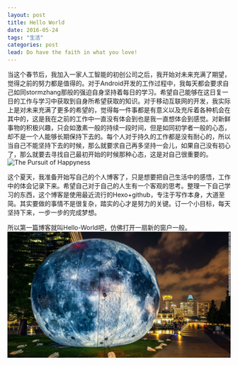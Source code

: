 ```yaml
---
layout: post
title: Hello World
date: 2016-05-24
tags: "生活"
categories: post
lead: Do have the faith in what you love!
---
```


 当这个春节后，我加入一家人工智能的初创公司之后，我开始对未来充满了期望，觉得之前的努力都是值得的。对于Android开发的工作过程中，我每天都会要求自己如同stormzhang那般的强迫自身坚持着每日的学习。<!-- more -->希望自己能够在这日复一日的工作与学习中获取到自身所希望获取的知识。对于移动互联网的开发，我实际上是对未来充满了更多的希望的，觉得每一件事都是有意义以及充斥着各种机会在其中的，这是我在之前的工作中一直没有体会到也是我一直想体会到感觉。对新鲜事物的积极兴趣，只会如激素一般的持续一段时间，但是如同初学者一般的心态，却不是一个人能够长期保持下去的。每个人对于持久的工作都是没有耐心的，所以当自己不能坚持下去的时候，那么就要求自己再多坚持一会儿，如果自己没有初心了，那么就要去寻找自己最初开始的时候那种心态，这是对自己很重要的。![The Pursuit of Happyness](http://ww2.sinaimg.cn/large/801b780ajw1f8vo8o0rsuj211x0patb7.jpg)

这个夏天，我准备开始写自己的个人博客了，只是想要把自己生活中的感悟，工作中的体会记录下来。希望自己对于自己的人生有一个客观的思考。整理一下自己学习的东西，这个博客是使用最近流行的Hexo+github，专注于写作本身，大道至简。其实要做的事情不是很复杂，踏实的心才是努力的关键。订一个小目标，每天坚持下来，一步一步的完成梦想。

所以第一篇博客就叫Hello-World吧，仿佛打开一扇新的窗户一般。
![fromhere](/img/earthpic.jpg)
